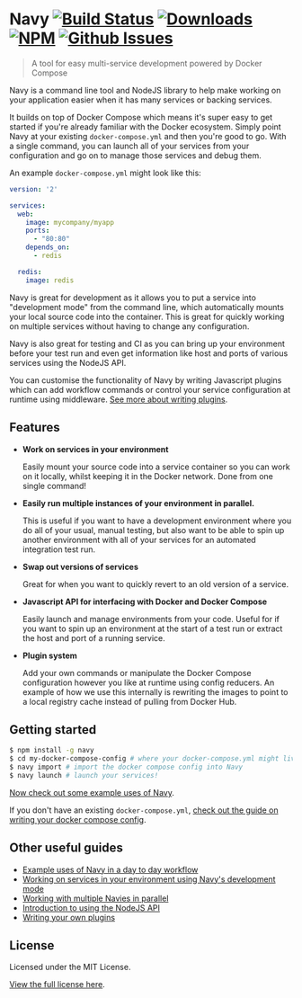 Navy [![Build Status](https://img.shields.io/travis/momentumft/navy/master.svg?style=flat)](https://travis-ci.org/momentumft/navy) [![Downloads](https://img.shields.io/npm/dm/navy.svg)](https://npmjs.com/package/navy) [![NPM](https://img.shields.io/npm/v/navy.svg)](https://npmjs.com/package/navy) [![Github Issues](https://img.shields.io/github/license/momentumft/navy.svg)](https://github.com/momentumft/navy)
==================

> A tool for easy multi-service development powered by Docker Compose

Navy is a command line tool and NodeJS library to help make working on your application easier when it has many services or backing services.

It builds on top of Docker Compose which means it's super easy to get started if you're already familiar with the Docker ecosystem. Simply point Navy at your existing `docker-compose.yml` and then you're good to go. With a single command, you can launch all of your services from your configuration and go on to manage those services and debug them.

An example `docker-compose.yml` might look like this:

```yaml
version: '2'

services:
  web:
    image: mycompany/myapp
    ports:
      - "80:80"
    depends_on:
      - redis

  redis:
    image: redis
```

Navy is great for development as it allows you to put a service into "development mode" from the command line, which automatically mounts your local source code into the container. This is great for quickly working on multiple services without having to change any configuration.

Navy is also great for testing and CI as you can bring up your environment before your test run and even get information like host and ports of various services using the NodeJS API.

You can customise the functionality of Navy by writing Javascript plugins which can add workflow commands or control your service configuration at runtime using middleware. [See more about writing plugins](docs/writing-plugins.md).


## Features

- **Work on services in your environment**

  Easily mount your source code into a service container so you can work on it locally, whilst keeping it in the Docker network.
  Done from one single command!

- **Easily run multiple instances of your environment in parallel.**

  This is useful if you want to have a development environment where you do all of your usual, manual testing,
  but also want to be able to spin up another environment with all of your services for an automated integration test run.

- **Swap out versions of services**

  Great for when you want to quickly revert to an old version of a service.

- **Javascript API for interfacing with Docker and Docker Compose**

  Easily launch and manage environments from your code. Useful for if you want to spin up an environment at the start of a test run or extract the host and port of a running service.

- **Plugin system**

  Add your own commands or manipulate the Docker Compose configuration however you like at runtime using config reducers.
  An example of how we use this internally is rewriting the images to point to a local registry cache instead of pulling from Docker Hub.


## Getting started

```sh
$ npm install -g navy
$ cd my-docker-compose-config # where your docker-compose.yml might live
$ navy import # import the docker compose config into Navy
$ navy launch # launch your services!
```

[Now check out some example uses of Navy](docs/example-uses.md).

If you don't have an existing `docker-compose.yml`, [check out the guide on writing your docker compose config](docs/creating-docker-compose-config.md).


## Other useful guides

- [Example uses of Navy in a day to day workflow](docs/example-uses.md)
- [Working on services in your environment using Navy's development mode](docs/development-mode.md)
- [Working with multiple Navies in parallel](docs/multiple-navies.md)
- [Introduction to using the NodeJS API](docs/api-intro.md)
- [Writing your own plugins](docs/writing-plugins.md)


## License

Licensed under the MIT License.

[View the full license here](https://raw.githubusercontent.com/momentumft/navy/master/LICENSE).
